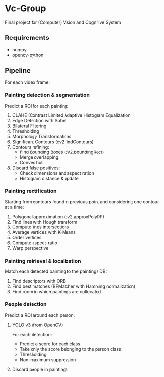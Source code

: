 # Vc-Group
Final project for (Computer) Vision and Cognitive System

## Requirements
- numpy
- opencv-python

## Pipeline
For each video frame:

### Painting detection & segmentation
Predict a ROI for each painting:
1. CLAHE (Contrast Limited Adaptive Histogram Equalization)
2. Edge Detection with Sobel
3. Bilateral Filtering
4. Thresholding
5. Morphology Transformations
6. Significant Contours (cv2.findContours)
7. Contours refining:
   - Find Bounding Boxes (cv2.boundingRect)
   - Merge overlapping
   - Convex hull
8. Discard false positives:
   - Check dimensions and aspect ration
   - Histogram distance & update

### Painting rectification
Starting from contours found in previous point and considering one contour at a time:
1. Polygonal approximation (cv2.approxPolyDP)
2. Find lines with Hough transform
3. Compute lines intersections
4. Average vertices with K-Means
5. Order vertices
6. Compute aspect-ratio
7. Warp perspective

### Painting retrieval & localization
Match each detected painting to the paintings DB:
1. Find descriptors with ORB
2. Find best matches (BFMatcher with Hamming normalization)
3. Find room in which paintings are collocated

### People detection
Predict a ROI around each person:
1. YOLO v3 (from OpenCV)
   
   For each detection:
   - Predict a score for each class
   - Take only the score belonging to the person class
   - Thresholding
   - Non-maximum suppression
2. Discard people in paintings
